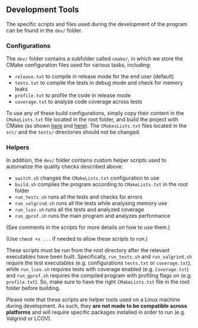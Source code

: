 ## Development Tools

The specific scripts and files used during the development of the program can be found in the `dev/` folder. 

### Configurations

The `dev/` folder contains a subfolder called `cmake/`, in which we store the CMake configuration files used for various tasks, including:

* `release.txt` to compile in release mode for the end user (default)
* `tests.txt` to compile the tests in debug mode and check for memory leaks
* `profile.txt` to profile the code in release mode 
* `coverage.txt` to analyze code coverage across tests

To use any of these build configurations, simply copy their content in the `CMakeLists.txt` file located in the root folder, and build the project with CMake (as shown [here](../doc/SETUP.md) and [here](../doc/TESTS.md)). The `CMakesLists.txt` files located in the `src/` and the `tests/` directories should not be changed.

### Helpers

In addition, the `dev/` folder contains custom helper scripts used to automatize the quality checks described above:

* `switch.sh` changes the `CMakeLists.txt` configuration to use
* `build.sh` compiles the program according to `CMakeLists.txt` in the root folder
* `run_tests.sh` runs all the tests and checks for errors
* `run_valgrind.sh` runs all the tests while analysing memory use
* `run_lcov.sh` runs all the tests and analyzed coverage
* `run_gprof.sh` runs the main program and analyzes performance

(See comments in the scripts for more details on how to use them.)

(Use `chmod +x ...` if needed to allow these scripts to run.) 

These scripts must be run from the root directory after the relevant executables have been built. Specifically, `run_tests.sh` and `run_valgrind.sh` require the test executables (e.g. configurations `tests.txt` or `coverage.txt`), while `run_lcov.sh` requires tests with coverage enabled (e.g. `Coverage.txt`) and `run_gprof.sh` requires the compiled program with profiling flags on (e.g. `profile.txt`). So, make sure to have the right `CMakeLists.txt` file in the root folder before building.

Please note that these scripts are helper tools used on a Linux machine during development. As such, they **are not made to be compatible across platforms** and will require specific packages installed in order to run (e.g. Valgrind or LCOV).
